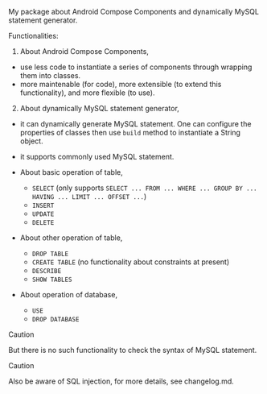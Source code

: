 My package about Android Compose Components and dynamically MySQL statement generator.

Functionalities:
1. About Android Compose Components,
+ use less code to instantiate a series of components through wrapping them into classes.
+ more maintenable (for code), more extensible (to extend this functionality), and more flexible (to use).
2. About dynamically MySQL statement generator,
+ it can dynamically generate MySQL statement. One can configure the properties of classes then use `build` method to instantiate a String object.
+ it supports commonly used MySQL statement. 
+ About basic operation of table,
  - `SELECT` (only supports `SELECT ... FROM ... WHERE ... GROUP BY ... HAVING ... LIMIT ... OFFSET ...`)
  - `INSERT`
  - `UPDATE`
  - `DELETE`

+ About other operation of table,
  - `DROP TABLE`
  - `CREATE TABLE` (no functionality about constraints at present)
  - `DESCRIBE`
  - `SHOW TABLES`

+ About operation of database,
  - `USE`
  - `DROP DATABASE`

> [!CAUTION]
> But there is no such functionality to check the syntax of MySQL statement.

> [!CAUTION]
> Also be aware of SQL injection, for more details, see changelog.md.
